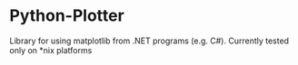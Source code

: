 # Python-Plotter
Library for using matplotlib from .NET programs (e.g. C#). Currently tested only on *nix platforms
